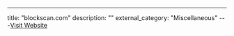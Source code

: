 ---
title: "blockscan.com"
description: ""
external_category: "Miscellaneous"
---[Visit Website](https://blockscan.com)

